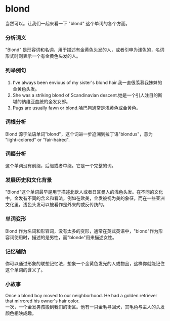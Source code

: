 # blond

当然可以。让我们一起来看一下 "blond" 这个单词的各个方面。

  

### 分析词义

  

"Blond" 是形容词和名词，用于描述有金黄色头发的人，或者引申为浅色的，名词形式时则表示一个有金黄色头发的人。

  

### 列举例句

  

1.  I've always been envious of my sister's blond hair.我一直很羡慕我妹妹的金黄色头发。
2.  She was a striking blond of Scandinavian descent.她是一个引人注目的斯堪的纳维亚血统的金发女郎。
3.  Pugs are usually fawn or blond.哈巴狗通常是浅黄色或金黄色。

  

### 词根分析

  

Blond 源于法语单词"blond"，这个词进一步追溯到拉丁语"blondus"，意为 "light-colored" or "fair-haired".

  

### 词缀分析

  

这个单词没有前缀，后缀或者中缀。它是一个完整的词。

  

### 发展历史和文化背景

  

"Blond"这个单词最早是用于描述北欧人或者日耳曼人的浅色头发。在不同的文化中，金发有不同的含义和看法，例如在欧美，金发被视为美的象征，而在一些亚洲文化里，浅色头发可以被看作是外来的或反传统的。

  

### 单词变形

  

Blond 作为名词和形容词，没有太多的变形，通常在英式英语中，"blond"作为形容词使用时，描述的是男性，而"blonde"用来描述女性。

  

### 记忆辅助

  

你可以通过形象的联想记忆法，想象一个金黄色发光的人或物品，这样你就能记住这个单词的含义了。

  

### 小故事

  

Once a blond boy moved to our neighborhood. He had a golden retriever that mirrored his owner's hair color.  
一次，一个金发男孩搬到我们的街区。他有一只金毛寻回犬，其毛色与主人的头发颜色相映成趣。
